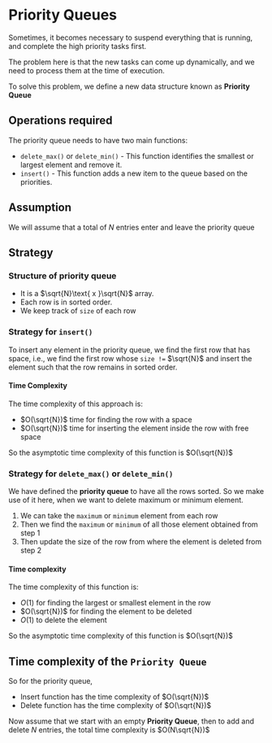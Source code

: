 # Priority Queues

Sometimes, it becomes necessary to suspend everything that is running, and complete the high priority tasks first.

The problem here is that the new tasks can come up dynamically, and we need to process them at the time of execution. 

To solve this problem, we define a new data structure known as **Priority Queue**

## Operations required
The priority queue needs to have two main functions:
- `delete_max()` or `delete_min()` - This function identifies the smallest or largest element and remove it.
- `insert()` - This function adds a new item to the queue based on the priorities.

## Assumption
We will assume that a total of $N$ entries enter and leave the priority queue

## Strategy
### Structure of priority queue
- It is a $\sqrt{N}\text{ x }\sqrt{N}$ array.
- Each row is in sorted order.
- We keep track of `size` of each row

### Strategy for `insert()`
To insert any element in the priority queue, we find the first row that has space, i.e., we find the first row whose `size !=` $\sqrt{N}$ and insert the element such that the row remains in sorted order.

#### Time Complexity
The time complexity of this approach is:
- $O(\sqrt{N})$ time for finding the row with a space
- $O(\sqrt{N})$ time for inserting the element inside the row with free space

So the asymptotic time complexity of this function is $O(\sqrt{N})$

### Strategy for `delete_max()` or `delete_min()`
We have defined the **priority queue** to have all the rows sorted. So we make use of it here, when we want to delete maximum or minimum element.

1. We can take the `maximum` or `minimum` element from each row 
2. Then we find the `maximum` or `minimum` of all those element obtained from step $1$ 
3. Then update the size of the row from where the element is deleted from step $2$

#### Time complexity
The time complexity of this function is:
- $O(1)$ for finding the largest or smallest element in the row
- $O(\sqrt{N})$ for finding the element to be deleted
- $O(1)$ to delete the element

So the asymptotic time complexity of this function is $O(\sqrt{N})$

## Time complexity of the `Priority Queue`
So for the priority queue, 

- Insert function has the time complexity of $O(\sqrt{N})$
- Delete function has the time complexity of $O(\sqrt{N})$

Now assume that we start with an empty **Priority Queue**, then to add and delete $N$ entries, the total time complexity is $O(N\sqrt{N})$